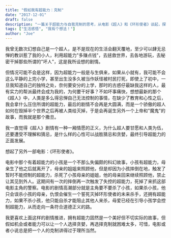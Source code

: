 ```yaml
---
title: "假如我有超能力：克制"
date: "2017-12-01"
draft: false
description: "一篇关于超能力与自我克制的思考，从电影《超人》和《环形使者》谈起，探讨能力与道德的关系。"
tags: ["生活感悟", "我有个想法！"]
author: "Joe"
---
```


我曾无数次幻想自己是一个超人，是不是现在的生活会翻天覆地，至少可以肆无忌惮的教训惹了我的小人，利用超能力"多赚点钱"，去拯救世界，去各地游玩，去秘密干掉那些所谓的"坏人"，这是我所设想的剧情。

但情况可能不会是这样，因为超能力一般是与生俱来，如果从小就有，我可能不会这么平静的上完小学，甚至出生没多久被当作妖怪被村民打死，即使上了初中，一旦我知道自己的独特之处，奈何要安分的上学，那时的古惑仔最缺我这样的人，最有实力的帮派最终会成为我的，为何要干好事？不如坏事痛快，想想最新的那个《超人》中，人类是多么得忌惮自己无法控制的事情，在缺少了教育和心性之后，我会拿什么压住所谓的超能力，最后的剧情不会再是大圆满，而是一个骄傲的超人如何在毁掉半个世界之后再被人类给灭掉，于是会再诞生另外一个上帝和"魔鬼"的故事，而我就是那个撒旦。

我一直觉得《超人》剧情有一种一厢情愿的正义，为什么超人要甘愿和人类为伍，还要遭受不理解和猜忌，是什么样的心性可以战胜猜忌和贪婪，最终引导超能力的正面发展。

想起了另外一部电影：《环形使者》。

电影中那个有着超能力的小孩是一个不那么失偏颇的科幻故事，小孩有超能力，母亲生了他之后就离开了，母亲的姐姐来照顾他，但是却因为小孩摔倒在地，触发了暂时不能控制的超能力，杀死了小孩母亲的姐姐，他的母亲回来继续照顾他，禁止让其见到外人。这期间有一次的摔倒再一次触发了失控的超能力，死掉了来抓这部电影主角的警察。电影的剧情高潮部分就是主角要不要杀了小孩，如果杀小孩，他只会误杀小孩的母亲，仇恨会催生一个誓死灭掉环形使者的未来杀手，还拥有超能力，如果不杀小孩，他只能自杀才能阻止其他人来杀，母爱已经在引导小孩学会控制超能力，从而走向一条符合道德正义的路。

我更喜欢上面这样的剧情推进，拥有超能力固然是一个美好但不切实际的故事，但假如机会或者能力可以让一个人选择贪婪，再选择克制就困难太多，可惜，电影或者小说总是把一个人的克制讲得过于理所当然。 